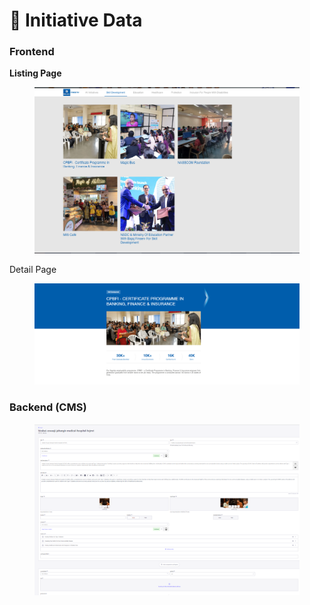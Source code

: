 # 📎 Initiative Data

### **Frontend**

**Listing Page**

<figure><img src="../../../.gitbook/assetsBFL/initiative-listing-list-section.png" alt=""><figcaption></figcaption></figure>

Detail Page

<figure><img src="../../../.gitbook/assetsBFL/Initiative-details-section.png" alt=""><figcaption></figcaption></figure>

### Backend (CMS)

<figure><img src="../../../.gitbook/assetsBFL/initiative-listing-list-section-cms.png" alt=""><figcaption></figcaption></figure>

